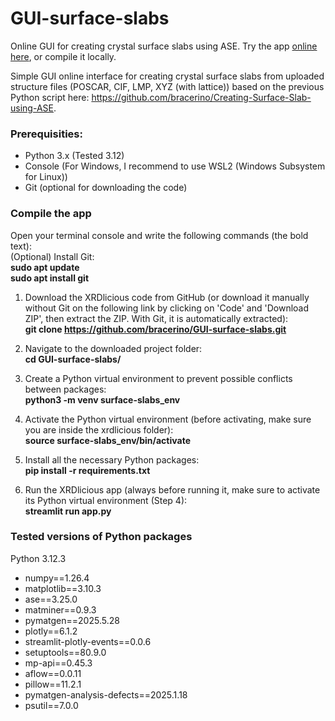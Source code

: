 # GUI-surface-slabs
Online GUI for creating crystal surface slabs using ASE. Try the app [online here](https://surface-slabs.streamlit.app/), or compile it locally.

Simple GUI online interface for creating crystal surface slabs from uploaded structure files (POSCAR, CIF, LMP, XYZ (with lattice)) based on the previous Python script here: https://github.com/bracerino/Creating-Surface-Slab-using-ASE.



### **Prerequisities**: 
- Python 3.x (Tested 3.12)
- Console (For Windows, I recommend to use WSL2 (Windows Subsystem for Linux))
- Git (optional for downloading the code)
  


### **Compile the app**  
Open your terminal console and write the following commands (the bold text):  
(Optional) Install Git:  
      **sudo apt update**  
      **sudo apt install git**    
      
1) Download the XRDlicious code from GitHub (or download it manually without Git on the following link by clicking on 'Code' and 'Download ZIP', then extract the ZIP. With Git, it is automatically extracted):  
      **git clone https://github.com/bracerino/GUI-surface-slabs.git**

2) Navigate to the downloaded project folder:  
      **cd GUI-surface-slabs/**

3) Create a Python virtual environment to prevent possible conflicts between packages:  
      **python3 -m venv surface-slabs_env**

4) Activate the Python virtual environment (before activating, make sure you are inside the xrdlicious folder):  
      **source surface-slabs_env/bin/activate**
   
5) Install all the necessary Python packages:  
      **pip install -r requirements.txt**

6) Run the XRDlicious app (always before running it, make sure to activate its Python virtual environment (Step 4):  
      **streamlit run app.py**

### **Tested versions of Python packages**
Python 3.12.3  

- numpy==1.26.4  
- matplotlib==3.10.3  
- ase==3.25.0  
- matminer==0.9.3  
- pymatgen==2025.5.28  
- plotly==6.1.2  
- streamlit-plotly-events==0.0.6  
- setuptools==80.9.0  
- mp-api==0.45.3  
- aflow==0.0.11  
- pillow==11.2.1  
- pymatgen-analysis-defects==2025.1.18
- psutil==7.0.0  
